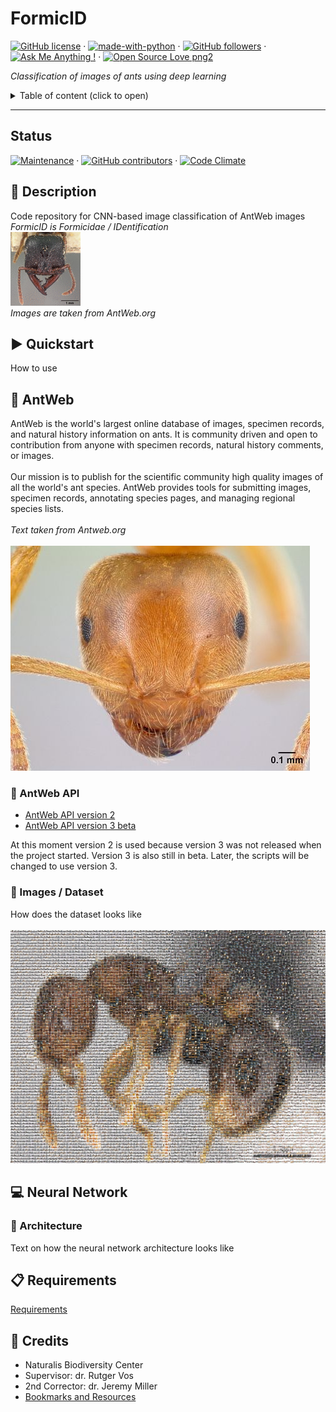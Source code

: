 # FormicID

[![GitHub license](https://img.shields.io/badge/license-MIT-blue.svg)](https://github.com/naturalis/FormicID/blob/master/LICENSE) · [![made-with-python](https://img.shields.io/badge/Made%20with-Python-1f425f.svg)](https://www.python.org/) · [![GitHub followers](https://img.shields.io/github/followers/MarijnJABoer.svg)](https://github.com/MarijnJABoer?tab=followers) · [![Ask Me Anything !](https://img.shields.io/badge/Ask%20me-anything-1abc9c.svg)]() · [![Open Source Love png2](https://badges.frapsoft.com/os/v2/open-source.png?v=103)](https://github.com/ellerbrock/open-source-badges/)

_Classification of images of ants using deep learning_

<details>
  <summary>Table of content (click to open) </summary>
  <p>
</p>
  <ul>
  <li><a href="#status">Status</a></li>
  <li><a href="#description">Description</a></li>
  <li><a href="#quickstart">Quickstart</a></li>
  <li><a href="#antweb">AntWeb</a><ul><li><a href="#antweb-api">AntWeb API</a></li><li><a href="#images--dataset">Dataset</a></li></ul></li>
  <li><a href="#neural-network">Neural Network</a><ul><li><a href="#architecture">Architecture</a></li></ul></li>
  <li><a href="#requirements">Requirements</a></li>
  <li><a href="#credits">Credits</a></li>
</ul>
</details>

--------------------------------------------------------------------------------

## Status
[![Maintenance](https://img.shields.io/badge/Maintained%3F-yes-green.svg)](<https://GitHub.com/naturalis/FormicID/graphs/commit-activity>) · [![GitHub contributors](https://img.shields.io/github/contributors/naturalis/FormicID.svg)](https://GitHub.com/naturalis/FormicID/graphs/contributors/) · [![Code Climate](https://img.shields.io/codeclimate/issues/github/naturalis/FormicID.svg)](https://GitHub.com/naturalis/FormicID/issues/)

## :pencil: Description

Code repository for CNN-based image classification of AntWeb images<br>
_FormicID is Formicidae / IDentification_<br>
![](https://github.com/naturalis/FormicID/blob/master/img/25images.gif?raw=true)<br>
_Images are taken from AntWeb.org_

## :arrow_forward: Quickstart

How to use

## :ant: AntWeb

AntWeb is the world's largest online database of images, specimen records, and natural history information on ants. It is community driven and open to contribution from anyone with specimen records, natural history comments, or images.<br><br>
Our mission is to publish for the scientific community high quality images of all the world's ant species. AntWeb provides tools for submitting images, specimen records, annotating species pages, and managing regional species lists.<br><br>
_Text taken from Antweb.org_<br><br>
![](https://github.com/naturalis/FormicID/blob/master/img/lasiusflavus.jpg?raw=true)<br>

### :satellite: AntWeb API

- [AntWeb API version 2](https://www.antweb.org/api/v2/)
- [AntWeb API version 3 beta](https://www.antweb.org/documentation/api/apiV3.jsp)

At this moment version 2 is used because version 3 was not released when the project started. Version 3 is also still in beta. Later, the scripts will be changed to use version 3.

### :open_file_folder: Images / Dataset

How does the dataset looks like<br><br>
![](https://github.com/naturalis/FormicID/blob/master/img/mosaic.jpg?raw=true)<br>

## :computer: Neural Network

### :triangular_ruler: Architecture

Text on how the neural network architecture looks like

## :clipboard: Requirements

[Requirements](requirements.txt)

## :scroll: Credits

- Naturalis Biodiversity Center
- Supervisor: dr. Rutger Vos
- 2nd Corrector: dr. Jeremy Miller
- [Bookmarks and Resources](docs/Bookmarks-and-resources.md)

